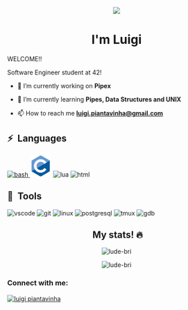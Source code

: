 <p align="center">
  <img src="https://capsule-render.vercel.app/api?type=venom&height=200&color=1fcf9a&text=Hello!&fontAlignY=73&animation=fadeIn&fontColor=f7fcfb" />
</p>
<h1 align="center"> I'm Luigi</h1>

<p> WELCOME!! </p>
Software Engineer student at 42!

- 🔭 I’m currently working on **Pipex**

- 🌱 I’m currently learning **Pipes, Data Structures and UNIX**

- 📫 How to reach me **luigi.piantavinha@gmail.com**

<h2> ⚡ &nbsp;Languages </h2>
<p align="left"> 
<a href="https://www.gnu.org/software/bash/";style="text-decoration: none;"> <img src="https://bashlogo.com/img/symbol/png/full_colored_light.png" alt="bash" width="50" height="50"/> </a> <img src="https://raw.githubusercontent.com/devicons/devicon/master/icons/c/c-original.svg" alt="c" width="50" height="50"/>  </a>  
<img src="https://upload.wikimedia.org/wikipedia/commons/c/cf/Lua-Logo.svg" alt="lua" width="50" height="50"/> </a> 
<img src="https://cdn-icons-png.flaticon.com/512/732/732212.png" alt="html" width="50" height="50"/> </a>  </p>

<h2> 🚀 &nbsp;Tools </h2>
<p align="left">
<img src="https://cdn.jsdelivr.net/gh/devicons/devicon/icons/vscode/vscode-original.svg" alt="vscode" width="50" height="50"/> </a> 
<img src="https://www.vectorlogo.zone/logos/git-scm/git-scm-icon.svg" alt="git" width="50" height="50"/> </a> 
<img src="https://icons.iconarchive.com/icons/dakirby309/simply-styled/256/OS-Linux-icon.png" alt="linux" width="50" height="50"/> </a>
<img src="https://upload.wikimedia.org/wikipedia/commons/2/29/Postgresql_elephant.svg" alt="postgresql" width="50" height="50"/> </a> 
<img src="https://cdn.worldvectorlogo.com/logos/tmux.svg" alt="tmux" width="50" height="50"/> 
<img src="https://upload.wikimedia.org/wikipedia/commons/8/83/The_GNU_logo.png" alt="gdb" width="50" height="50"/> </a> 
</p>

<h2 align="center"> &nbsp;My stats! 🔥 </h2>
<p align="center"> <img src="https://github-readme-stats.vercel.app/api?username=lude-bri&show_icons=true&locale=en&theme=dark" alt="lude-bri" /> </p>
<p align="center"> <img src="https://github-readme-stats.vercel.app/api/top-langs?username=lude-bri&show_icons=true&locale=en&theme=dark&layout=compact" alt="lude-bri" /> </p>


<h3 align="left">Connect with me:</h3>
<p align="left">
<a href="https://linkedin.com/in/luigi piantavinha" target="blank"><img align="center" src="https://raw.githubusercontent.com/rahuldkjain/github-profile-readme-generator/master/src/images/icons/Social/linked-in-alt.svg" alt="luigi piantavinha" height="30" width="40" /></a> 
</p>
